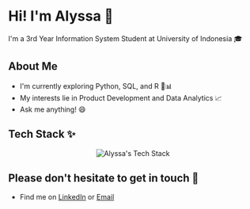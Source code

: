 # Hi! I'm Alyssa 👋

I'm a 3rd Year Information System Student at University of Indonesia 🎓

## About Me
- I'm currently exploring Python, SQL, and R 🐍📊  
- My interests lie in Product Development and Data Analytics 📈  
- Ask me anything! 😄
  
## Tech Stack ✨
<p align="center">
  <img src="https://github-readme-stats.vercel.app/api/top-langs/?username=alyssapristanti&layout=compact&langs_count=6&theme=cottoncandy&hide_border=true&card_width=400" alt="Alyssa's Tech Stack">
</p>

## Please don't hesitate to get in touch 🤝
- Find me on [LinkedIn](https://www.linkedin.com/in/fathirahma-alyssa/) or [Email](pristantialyssa@gmail.com)
